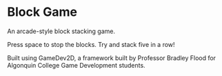 # Block Game

An arcade-style block stacking game.

Press space to stop the blocks. Try and stack five in a row!

Built using GameDev2D, a framework built by Professor Bradley Flood for Algonquin College Game Development students.
